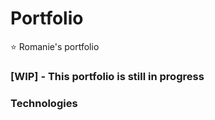 # Portfolio
⭐️ Romanie's portfolio 
### [WIP] - This portfolio is still in progress 

### Technologies 


